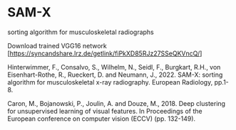 # SAM-X
sorting algorithm for musculoskeletal radiographs


Download trained VGG16 network [<https://syncandshare.lrz.de/getlink/fiPkXD85RJz27SSeQKVncQ/>]



Hinterwimmer, F., Consalvo, S., Wilhelm, N., Seidl, F., Burgkart, R.H., von Eisenhart-Rothe, R., Rueckert, D. and Neumann, J., 2022. SAM-X: sorting algorithm for musculoskeletal x-ray radiography. European Radiology, pp.1-8.

Caron, M., Bojanowski, P., Joulin, A. and Douze, M., 2018. Deep clustering for unsupervised learning of visual features. In Proceedings of the European conference on computer vision (ECCV) (pp. 132-149).

